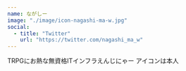 ```yaml
---
name: ながしー
image: "./image/icon-nagashi-ma-w.jpg"
social:
  - title: "Twitter"
    url: "https://twitter.com/nagashi_ma_w"
---
```


TRPGにお熱な無資格ITインフラえんじにゃー
アイコンは本人
